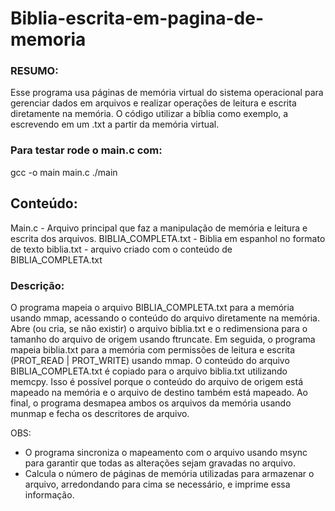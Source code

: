 # Biblia-escrita-em-pagina-de-memoria
### RESUMO:
Esse programa usa páginas de memória virtual do sistema operacional para gerenciar dados em arquivos e realizar operações de leitura e escrita diretamente na memória. O código utilizar a bíblia como exemplo, a escrevendo em um .txt a partir da memória virtual.

### Para testar rode o main.c com:
gcc -o main main.c
./main

## Conteúdo:
Main.c - Arquivo principal que faz a manipulação de memória e leitura e escrita dos arquivos.
BIBLIA_COMPLETA.txt - Biblia em espanhol no formato de texto
biblia.txt - arquivo criado com o conteúdo de BIBLIA_COMPLETA.txt

### Descrição:
O programa mapeia o arquivo BIBLIA_COMPLETA.txt para a memória usando mmap, acessando o conteúdo do arquivo diretamente na memória. Abre (ou cria, se não existir) o arquivo biblia.txt e o redimensiona para o tamanho do arquivo de origem usando ftruncate. Em seguida, o programa mapeia biblia.txt para a memória com permissões de leitura e escrita (PROT_READ | PROT_WRITE) usando mmap. O conteúdo do arquivo BIBLIA_COMPLETA.txt é copiado para o arquivo biblia.txt utilizando memcpy. Isso é possível porque o conteúdo do arquivo de origem está mapeado na memória e o arquivo de destino também está mapeado. Ao final, o programa desmapea ambos os arquivos da memória usando munmap e fecha os descritores de arquivo.

OBS:
- O programa sincroniza o mapeamento com o arquivo usando msync para garantir que todas as alterações sejam gravadas no arquivo.
- Calcula o número de páginas de memória utilizadas para armazenar o arquivo, arredondando para cima se necessário, e imprime essa informação.





